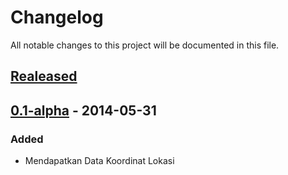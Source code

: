 # Changelog
All notable changes to this project will be documented in this file.

## [Realeased]

## [0.1-alpha] - 2014-05-31
### Added
- Mendapatkan Data Koordinat Lokasi

[Realeased]: https://github.com/ilhamtaufiq/simspald/releases
[0.1-alpha]: https://github.com/ilhamtaufiq/simspald/compare/v0.0.1-alpha...v0.1-alpha
